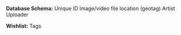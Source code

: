 **Database Schema:**
Unique ID
Image/video file
location (geotag)
Artist
Uploader

**Wishlist:**
Tags
